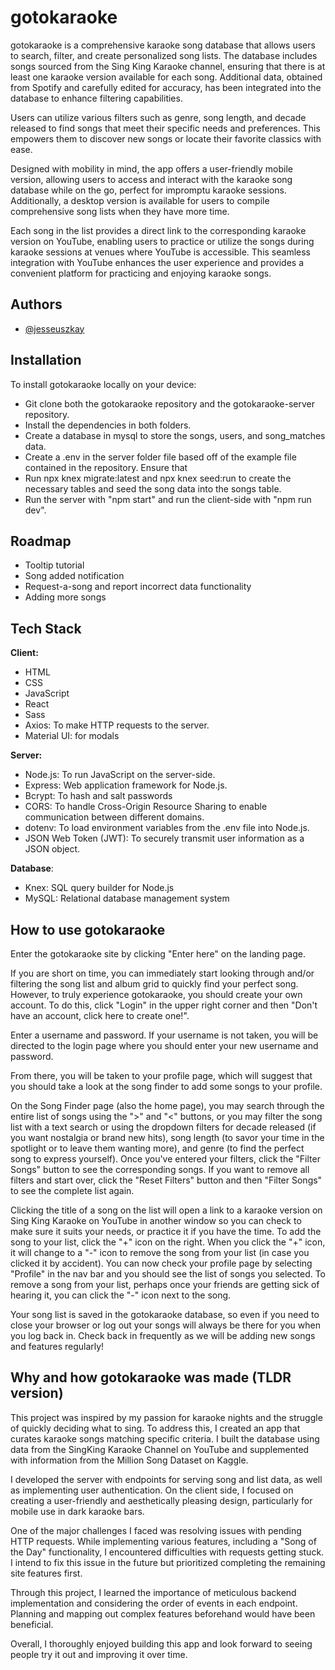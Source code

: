 # gotokaraoke

gotokaraoke is a comprehensive karaoke song database that allows users to search, filter, and create personalized song lists. The database includes songs sourced from the Sing King Karaoke channel, ensuring that there is at least one karaoke version available for each song. Additional data, obtained from Spotify and carefully edited for accuracy, has been integrated into the database to enhance filtering capabilities.

Users can utilize various filters such as genre, song length, and decade released to find songs that meet their specific needs and preferences. This empowers them to discover new songs or locate their favorite classics with ease.

Designed with mobility in mind, the app offers a user-friendly mobile version, allowing users to access and interact with the karaoke song database while on the go, perfect for impromptu karaoke sessions. Additionally, a desktop version is available for users to compile comprehensive song lists when they have more time.

Each song in the list provides a direct link to the corresponding karaoke version on YouTube, enabling users to practice or utilize the songs during karaoke sessions at venues where YouTube is accessible. This seamless integration with YouTube enhances the user experience and provides a convenient platform for practicing and enjoying karaoke songs.

## Authors

- [@jesseuszkay](https://www.github.com/jesseuszkay)

## Installation

To install gotokaraoke locally on your device:

- Git clone both the gotokaraoke repository and the gotokaraoke-server repository.
- Install the dependencies in both folders.
- Create a database in mysql to store the songs, users, and song_matches data.
- Create a .env in the server folder file based off of the example file contained in the repository. Ensure that
- Run npx knex migrate:latest and npx knex seed:run to create the necessary tables and seed the song data into the songs table.
- Run the server with "npm start" and run the client-side with "npm run dev".

## Roadmap

- Tooltip tutorial
- Song added notification
- Request-a-song and report incorrect data functionality
- Adding more songs

## Tech Stack

**Client:**

- HTML
- CSS
- JavaScript
- React
- Sass
- Axios: To make HTTP requests to the server.
- Material UI: for modals

**Server:**

- Node.js: To run JavaScript on the server-side.
- Express: Web application framework for Node.js.
- Bcrypt: To hash and salt passwords
- CORS: To handle Cross-Origin Resource Sharing to enable communication between different domains.
- dotenv: To load environment variables from the .env file into Node.js.
- JSON Web Token (JWT): To securely transmit user information as a JSON object.

**Database**:

- Knex: SQL query builder for Node.js
- MySQL: Relational database management system

## How to use gotokaraoke

Enter the gotokaraoke site by clicking "Enter here" on the landing page.

If you are short on time, you can immediately start looking through and/or filtering the song list and album grid to quickly find your perfect song. However, to truly experience gotokaraoke, you should create your own account. To do this, click "Login" in the upper right corner and then "Don't have an account, click here to create one!".

Enter a username and password. If your username is not taken, you will be directed to the login page where you should enter your new username and password.

From there, you will be taken to your profile page, which will suggest that you should take a look at the song finder to add some songs to your profile.

On the Song Finder page (also the home page), you may search through the entire list of songs using the ">" and "<" buttons, or you may filter the song list with a text search or using the dropdown filters for decade released (if you want nostalgia or brand new hits), song length (to savor your time in the spotlight or to leave them wanting more), and genre (to find the perfect song to express yourself). Once you've entered your filters, click the "Filter Songs" button to see the corresponding songs. If you want to remove all filters and start over, click the "Reset Filters" button and then "Filter Songs" to see the complete list again.

Clicking the title of a song on the list will open a link to a karaoke version on Sing King Karaoke on YouTube in another window so you can check to make sure it suits your needs, or practice it if you have the time. To add the song to your list, click the "+" icon on the right. When you click the "+" icon, it will change to a "-" icon to remove the song from your list (in case you clicked it by accident). You can now check your profile page by selecting "Profile" in the nav bar and you should see the list of songs you selected. To remove a song from your list, perhaps once your friends are getting sick of hearing it, you can click the "-" icon next to the song.

Your song list is saved in the gotokaraoke database, so even if you need to close your browser or log out your songs will always be there for you when you log back in. Check back in frequently as we will be adding new songs and features regularly!

## Why and how gotokaraoke was made (TLDR version)

This project was inspired by my passion for karaoke nights and the struggle of quickly deciding what to sing. To address this, I created an app that curates karaoke songs matching specific criteria. I built the database using data from the SingKing Karaoke Channel on YouTube and supplemented with information from the Million Song Dataset on Kaggle.

I developed the server with endpoints for serving song and list data, as well as implementing user authentication. On the client side, I focused on creating a user-friendly and aesthetically pleasing design, particularly for mobile use in dark karaoke bars.

One of the major challenges I faced was resolving issues with pending HTTP requests. While implementing various features, including a "Song of the Day" functionality, I encountered difficulties with requests getting stuck. I intend to fix this issue in the future but prioritized completing the remaining site features first.

Through this project, I learned the importance of meticulous backend implementation and considering the order of events in each endpoint. Planning and mapping out complex features beforehand would have been beneficial.

Overall, I thoroughly enjoyed building this app and look forward to seeing people try it out and improving it over time.